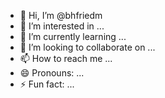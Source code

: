 - 👋 Hi, I’m @bhfriedm
- 👀 I’m interested in ...
- 🌱 I’m currently learning ...
- 💞️ I’m looking to collaborate on ...
- 📫 How to reach me ...
- 😄 Pronouns: ...
- ⚡ Fun fact: ...

<!---
bhfriedm/bhfriedm is a ✨ special ✨ repository because its `README.md` (this file) appears on your GitHub profile.
You can click the Preview link to take a look at your changes.
--->

